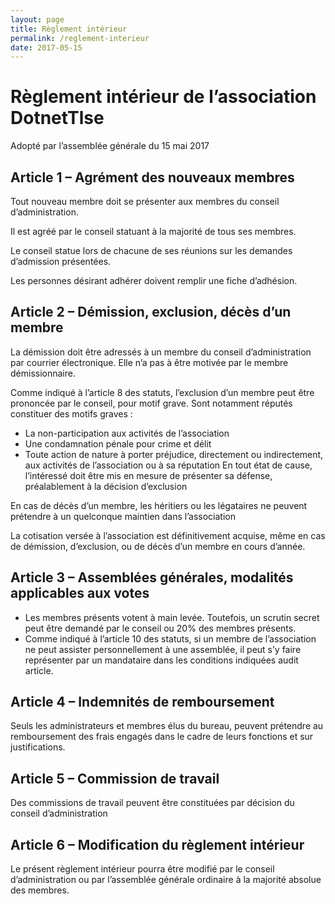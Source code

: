 ```yaml
---
layout: page
title: Règlement intérieur
permalink: /reglement-interieur
date: 2017-05-15
---
```


# Règlement intérieur de l’association DotnetTlse 
Adopté par l’assemblée générale du 15 mai 2017 

## Article 1 – Agrément des nouveaux membres 

Tout nouveau membre doit se présenter aux membres du conseil d’administration. 

Il est agréé par le conseil statuant à la majorité de tous ses membres. 

Le conseil statue lors de chacune de ses réunions sur les demandes d’admission présentées. 

Les personnes désirant adhérer doivent remplir une fiche d’adhésion. 

## Article 2 – Démission, exclusion, décès d’un membre 

La démission doit être adressés à un membre du conseil d’administration par courrier électronique. Elle n’a pas à être motivée par le membre démissionnaire.  

Comme indiqué à l’article 8 des statuts, l’exclusion d’un membre peut être prononcée par le conseil, pour motif grave. Sont notamment réputés constituer des motifs graves : 

- La non-participation aux activités de l’association 
- Une condamnation pénale pour crime et délit 
- Toute action de nature à porter préjudice, directement ou indirectement, aux activités de l’association ou à sa réputation En tout état de cause, l’intéressé doit être mis en mesure de présenter sa défense, préalablement à la décision d’exclusion 

En cas de décès d’un membre, les héritiers ou les légataires ne peuvent prétendre à un quelconque maintien dans l’association 
 
La cotisation versée à l’association est définitivement acquise, même en cas de démission, d’exclusion, ou de décès d’un membre en cours d’année. 

## Article 3 – Assemblées générales, modalités applicables aux votes 

- Les membres présents votent à main levée. Toutefois, un scrutin secret peut être demandé par le conseil ou 20% des membres présents. 
- Comme indiqué à l’article 10 des statuts, si un membre de l’association ne peut assister personnellement à une assemblée, il peut s’y faire représenter par un mandataire dans les conditions indiquées audit article. 

## Article 4 – Indemnités de remboursement 

Seuls les administrateurs et membres élus du bureau, peuvent prétendre au remboursement des frais engagés dans le cadre de leurs fonctions et sur justifications. 

## Article 5 – Commission de travail 

Des commissions de travail peuvent être constituées par décision du conseil d’administration 

## Article 6 – Modification du règlement intérieur 

Le présent règlement intérieur pourra être modifié par le conseil d’administration ou par l’assemblée générale ordinaire à la majorité absolue des membres. 
